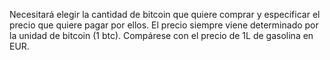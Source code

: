 Necesitará elegir la cantidad de bitcoin que quiere comprar y especificar el precio que quiere pagar por ellos. El precio siempre viene determinado por la unidad de bitcoin (1 btc). Compárese con el precio de 1L de gasolina en EUR.

